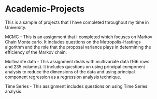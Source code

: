 # Academic-Projects
This is a sample of projects that I have completed throughout my time in University.  

MCMC - This is an assignment that I completed which focuses on Markov Chain Monte carlo. It includes questions on the Metropolis-Hastings algorithm and the role that the proposal variance plays in determining the efficiency of the Markov chain.  
  
Multivarite data - This assignment deals with multivariate data (166 rows and 235 columns). It includes questions on using principal component analysis to reduce the dimensions of the data and using principal component regression as a regression analysis technique.  
    
Time Series - This assignment includes questions on using Time Series analysis.

